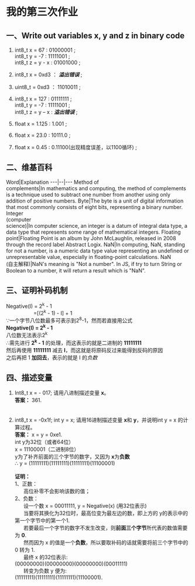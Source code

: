 # 我的第三次作业
## 一、Write out variables  x, y and z in binary code 
1. int8_t x = 67 : 01000001 ;<br>
int8_t y = -7 : 11111001 ;<br>
int8_t z = y - x : 01001000 ;<br>
2) int8_t x = 0xd3 ：  ***溢出错误*** ;<br>

3. uint8_t = 0xd3 ： 11010011 ;<br>

4. int8_t x = 127 : 01111111 ;<br>
int8_t y = -7 : 11111001 ;<br>
int8_t z = y – x : ***溢出错误*** ;<br>
5. float x = 1.125 : 1.001 ; <br>
6. float x = 23.0 : 10111.0 ;<br>
7. float x = 0.45 : 0.11100(出现精度误差，以1100循环) ;<br>
## 二、维基百科
Word|Explanation
---|--|---
Method of <br>complements|In mathematics and computing, the method of complements is a technique used to subtract one number from another using only addition of positive numbers.
Byte|The byte is a unit of digital information that most commonly consists of eight bits, representing a binary number.
Integer <br>(computer <br>science)|In computer science, an integer is a datum of integral data type, a data type that represents some range of mathematical integers.
Floating <br>point|Floating Point is an album by John McLaughlin, released in 2008 through the record label Abstract Logix.
NaN|In computing, NaN, standing for not a number, is a numeric data type value representing an undefined or unrepresentable value, especially in floating-point calculations. 
NaN<br>(自主解释)|NaN's meaning is "Not a number". In JS, if try to turn String or Boolean to a number, it will return a result which is "NaN".

## 三、证明补码机制
Negative(I) = 2<sup>k</sup> - 1<br>&nbsp;&nbsp;&nbsp;&nbsp;&nbsp;&nbsp;&nbsp;&nbsp;&nbsp;&nbsp;&nbsp;&nbsp;&nbsp;&nbsp;&nbsp;&nbsp;&nbsp;&nbsp;&nbsp;=[(2<sup>k</sup> - 1) -  I] + 1<br>
∵一个字节八位数最多可表示到2<sup>8</sup>-1，然而若直接用公式<br>**Negative(I) = 2<sup>k</sup> - 1**<br>
八位数无法表示2<sup>k</sup><br>
∴需先进行 **2<sup>k</sup> - 1** 的处理，而这表示的就是二进制的 **11111111**<br>
然后再使用 **11111111** 减去 **I**，而这就是将原码反过来能得到反码的原因<br>之后再把 1 **加回去**，表示的就是 I 的*负数*

## 四、描述变量
1) Int8_t x = - 017; 请用八进制描述变量 **x**。<br>
**答案：** 361.<br><br><br>
2) int8_t  x = -0x1f;  int y = x;  请用16进制描述变量 **x**和 **y**，并说明int y = x 的计算过程。<br>
**答案：** x = y = 0xe1.<br>
int y为32位（或者64位）<br>
x = 11100001（二进制8位）<br>
y为了补齐前面的三个字节的数字，又因为 **x**为**负数**<br>
∴ y = (11111111)(11111111)(11111111)(11100001)<br><br>
**证明：**<br>
1、正数：<br>&nbsp;&nbsp;&nbsp;&nbsp;&nbsp;&nbsp;高位补零不会影响该数的值；<br>
2、负数：<br>
&nbsp;&nbsp;&nbsp;&nbsp;&nbsp;&nbsp;设一个数 x = 00011111, y = Negative(x) (用32位表示)<br>&nbsp;&nbsp;&nbsp;&nbsp;&nbsp;&nbsp;当要将其换化为32位时，最高位变为最左边的数，即上方的 y的表示中的第一个字节中的第一个1.<br>
&nbsp;&nbsp;&nbsp;&nbsp;&nbsp;&nbsp;若要最后一个字节的数字不发生改变，则**前面三个字节**所代表的数值需要为 **0**.<br>&nbsp;&nbsp;&nbsp;&nbsp;&nbsp;&nbsp;然而因为 x 的值是一个**负数**，所以要取补码的话就需要将前三个字节中的 0 转为 1.<br>
&nbsp;&nbsp;&nbsp;&nbsp;&nbsp;&nbsp;最终 x 的32位表示:<br>(00000000)(00000000)(00000000)(00011111)<br>&nbsp;&nbsp;&nbsp;&nbsp;&nbsp;&nbsp;转变为负数 y 便为:<br>(11111111)(11111111)(11111111)(11100001).
